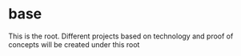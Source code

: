 # base
This is the root. Different projects based on technology and proof of concepts will be created under this root
